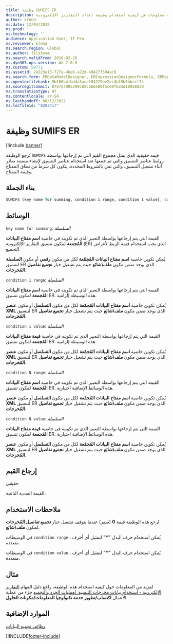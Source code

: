 ```yaml
---
title: وظيفة SUMIFS ER
description: توفر هذه المقالة معلومات عن كيفية استخدام وظيفة إعداد التقارير الإلكترونية SUMIFS‏ (ER).
author: kfend
ms.date: 12/04/2019
ms.prod: ''
ms.technology: ''
audience: Application User, IT Pro
ms.reviewer: kfend
ms.search.region: Global
ms.author: filatovm
ms.search.validFrom: 2016-02-28
ms.dyn365.ops.version: AX 7.0.0
ms.custom: 58771
ms.assetid: 24223e13-727a-4be6-a22d-4d427f504ac9
ms.search.form: ERDataModelDesigner, ERExpressionDesignerFormula, ERMappedFormatDesigner, ERModelMappingDesigner
ms.openlocfilehash: 9b186b4fbd4a3ace184229be2ec4b15b0bbccf7c
ms.sourcegitcommit: 87e727005399c82cbb6509f5ce9fb33d18928d30
ms.translationtype: HT
ms.contentlocale: ar-SA
ms.lasthandoff: 08/12/2022
ms.locfileid: "9287417"
---
```

# <a name="sumifs-er-function"></a>وظيفة SUMIFS ER

[!include [banner](../includes/banner.md)]

تُرجع الوظيفة `SUMIFS` قيمة *حقيقية* الذي يمثل مجموع القيم التي تم إرجاعها بواسطة روابط عناصر التنسيق والتي تم جمعها عند استخدام عناصر التنسيق لإنشاء مستند صادر أثناء تشغيل التنسيق، والتي تفي بالشروط المحددة. يتكون كل شرط من نطاق المفتاح وقيمة المفتاح.

## <a name="syntax"></a>بناء الجملة

```vb
SUMIFS (key name for summing, condition 1 range, condition 1 value[, condition 2 range, condition 2 value, …, condition N range, condition N value])
```

## <a name="arguments"></a>الوسائط

`key name for summing`: *السلسلة*

القيمة التي يتم إرجاعها بواسطة التعبير الذي تم تكوينه في خاصية **اسم مفتاح البيانات المُجمعة** لمكون تنسيق التقارير الإلكترونية (ER) الذي يجب استخدام قيمة الربط لأغراض التجميع.

يُمكن تكوين خاصية **اسم مفتاح البيانات المُجمّعة** لكل من مكون **رقمي** أو مكون **السلسلة** لتنسيق ER الذي يوجد ضمن مكون **ملف\\شائع** حيث يتم تشغيل خيار **تجميع تفاصيل المُخرجات**.

`condition 1 range`: *السلسلة*

القيمة التي يتم إرجاعها بواسطة التعبير الذي تم تكوينه في خاصية **اسم مفتاح البيانات المُجمعة** لمكون تنسيق ER. هذه الوسيطة إلزامية.

يُمكن تكوين خاصية **اسم مفتاح البيانات المُجمّعة** لكل من مكون **التسلسل** أو مكون **عنصر XML** لتنسيق ER الذي يوجد ضمن مكون **ملف\\شائع** حيث يتم تشغيل خيار **تجميع تفاصيل المُخرجات**.

`condition 1 value`: *السلسلة*

القيمة التي يتم إرجاعها بواسطة التعبير الذي تم تكوينه في خاصية **قيمة مفتاح البيانات المُجمعة** لمكون تنسيق ER. هذه الوسيطة إلزامية.

يُمكن تكوين خاصية **اسم مفتاح البيانات المُجمّعة** لكل من مكون **التسلسل** أو مكون **عنصر XML** لتنسيق ER الذي يوجد ضمن مكون **ملف\\شائع** حيث يتم تشغيل خيار **تجميع تفاصيل المُخرجات**.

`condition N range`: *السلسلة*

القيمة التي يتم إرجاعها بواسطة التعبير الذي تم تكوينه في خاصية **اسم مفتاح البيانات المُجمعة** لمكون تنسيق ER. هذه الوسائط الإضافية اختيارية.

يُمكن تكوين خاصية **اسم مفتاح البيانات المُجمّعة** لكل من مكون **التسلسل** أو مكون **عنصر XML** لتنسيق ER الذي يوجد ضمن مكون **ملف\\شائع** حيث يتم تشغيل خيار **تجميع تفاصيل المُخرجات**.

`condition N value`: *السلسلة*

القيمة التي يتم إرجاعها بواسطة التعبير الذي تم تكوينه في خاصية **قيمة مفتاح البيانات المُجمعة** لمكون تنسيق ER. هذه الوسائط الإضافية اختيارية.

يُمكن تكوين خاصية **اسم مفتاح البيانات المُجمّعة** لكل من مكون **التسلسل** أو مكون **عنصر XML** لتنسيق ER الذي يوجد ضمن مكون **ملف\\شائع** حيث يتم تشغيل خيار **تجميع تفاصيل المُخرجات**.

## <a name="return-values"></a>إرجاع القيم

*حقيقي*

القيمة العددية الناتجة.

## <a name="usage-notes"></a>ملاحظات الاستخدام

تُرجع هذه الوظيفة قيمة **0** (صفر) عندما يتوقف تشغيل خيار **تجميع تفاصيل المُخرجات** لمكون **ملف\\شائع**.

في الوسيطات `condition range` ، يُمكن استخدام حرف البدل **"\*"** لتمثيل أي أحرف متعددة.

في الوسيطات `condition value` ، يُمكن استخدام حرف البدل **"\*"** لتمثيل أي أحرف متعددة.

## <a name="example"></a>مثال

لمزيد من المعلومات حول كيفية استخدام هذه الوظيفة، راجع دليل المهام [التقارير الإلكترونية - استخدام بيانات مخرجات التنسيق لعمليات الجرد والتجميع](tasks/er-format-counting-summing-1.md) جزء من عملية الأعمال **اكتساب/تطوير خدمة تكنولوجيا المعلومات/مكونات الحلول**.

## <a name="additional-resources"></a>الموارد الإضافية

[وظائف تجميع البيانات](er-functions-category-data-collection.md)


[!INCLUDE[footer-include](../../../includes/footer-banner.md)]
